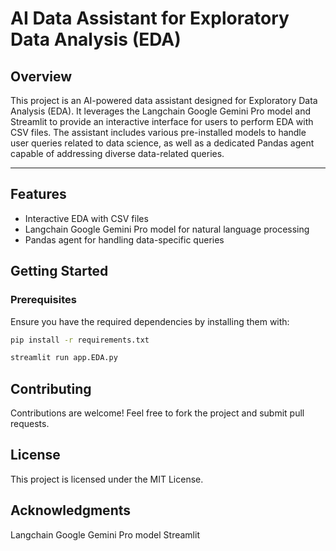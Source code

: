 # AI Data Assistant for Exploratory Data Analysis (EDA)

## Overview

This project is an AI-powered data assistant designed for Exploratory Data Analysis (EDA). It leverages the Langchain Google Gemini Pro model and Streamlit to provide an interactive interface for users to perform EDA with CSV files. The assistant includes various pre-installed models to handle user queries related to data science, as well as a dedicated Pandas agent capable of addressing diverse data-related queries.

---

## Features

- Interactive EDA with CSV files
- Langchain Google Gemini Pro model for natural language processing
- Pandas agent for handling data-specific queries

## Getting Started

### Prerequisites

Ensure you have the required dependencies by installing them with:

```bash
pip install -r requirements.txt

streamlit run app.EDA.py

```

## Contributing
Contributions are welcome! Feel free to fork the project and submit pull requests.

## License
This project is licensed under the MIT License.

## Acknowledgments
Langchain Google Gemini Pro model
Streamlit

